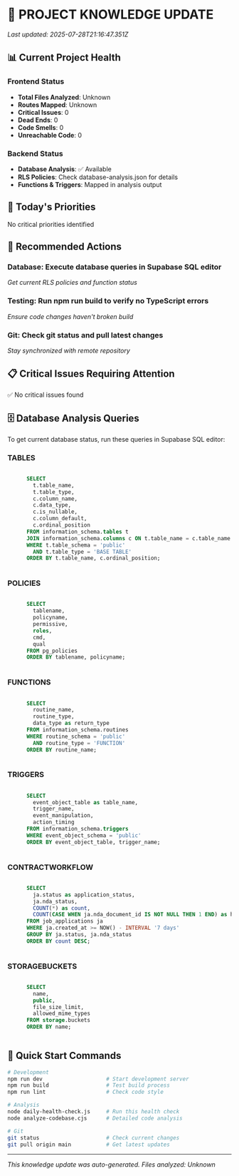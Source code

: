
# 🔄 PROJECT KNOWLEDGE UPDATE
*Last updated: 2025-07-28T21:16:47.351Z*

## 📊 Current Project Health

### Frontend Status
- **Total Files Analyzed**: Unknown
- **Routes Mapped**: Unknown
- **Critical Issues**: 0
- **Dead Ends**: 0
- **Code Smells**: 0
- **Unreachable Code**: 0

### Backend Status
- **Database Analysis**: ✅ Available
- **RLS Policies**: Check database-analysis.json for details
- **Functions & Triggers**: Mapped in analysis output

## 🚨 Today's Priorities

No critical priorities identified

## 🔧 Recommended Actions


### Database: Execute database queries in Supabase SQL editor
*Get current RLS policies and function status*


### Testing: Run npm run build to verify no TypeScript errors
*Ensure code changes haven't broken build*


### Git: Check git status and pull latest changes
*Stay synchronized with remote repository*


## 📋 Critical Issues Requiring Attention

✅ No critical issues found

## 🗄️ Database Analysis Queries

To get current database status, run these queries in Supabase SQL editor:


### TABLES
```sql

      SELECT 
        t.table_name,
        t.table_type,
        c.column_name,
        c.data_type,
        c.is_nullable,
        c.column_default,
        c.ordinal_position
      FROM information_schema.tables t
      JOIN information_schema.columns c ON t.table_name = c.table_name
      WHERE t.table_schema = 'public'
        AND t.table_type = 'BASE TABLE'
      ORDER BY t.table_name, c.ordinal_position;
    
```


### POLICIES
```sql

      SELECT 
        tablename,
        policyname,
        permissive,
        roles,
        cmd,
        qual
      FROM pg_policies
      ORDER BY tablename, policyname;
    
```


### FUNCTIONS
```sql

      SELECT 
        routine_name,
        routine_type,
        data_type as return_type
      FROM information_schema.routines
      WHERE routine_schema = 'public'
        AND routine_type = 'FUNCTION'
      ORDER BY routine_name;
    
```


### TRIGGERS
```sql

      SELECT 
        event_object_table as table_name,
        trigger_name,
        event_manipulation,
        action_timing
      FROM information_schema.triggers
      WHERE event_object_schema = 'public'
      ORDER BY event_object_table, trigger_name;
    
```


### CONTRACTWORKFLOW
```sql

      SELECT 
        ja.status as application_status,
        ja.nda_status,
        COUNT(*) as count,
        COUNT(CASE WHEN ja.nda_document_id IS NOT NULL THEN 1 END) as has_nda_document
      FROM job_applications ja
      WHERE ja.created_at >= NOW() - INTERVAL '7 days'
      GROUP BY ja.status, ja.nda_status
      ORDER BY count DESC;
    
```


### STORAGEBUCKETS
```sql

      SELECT 
        name,
        public,
        file_size_limit,
        allowed_mime_types
      FROM storage.buckets
      ORDER BY name;
    
```


## 🎯 Quick Start Commands

```bash
# Development
npm run dev                    # Start development server
npm run build                  # Test build process  
npm run lint                   # Check code style

# Analysis  
node daily-health-check.js     # Run this health check
node analyze-codebase.cjs      # Detailed code analysis

# Git
git status                     # Check current changes
git pull origin main           # Get latest updates
```

---
*This knowledge update was auto-generated. Files analyzed: Unknown*
